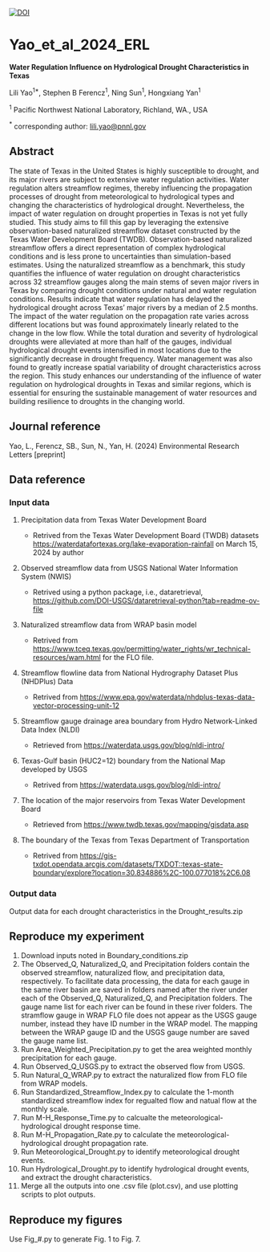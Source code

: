 [![DOI](https://zenodo.org/badge/265254045.svg)](https://zenodo.org/doi/10.5281/zenodo.10442485)

# Yao_et_al_2024_ERL
**Water Regulation Influence on Hydrological Drought Characteristics in Texas**  
  
Lili Yao<sup>1*</sup>, Stephen B Ferencz<sup>1</sup>, Ning Sun<sup>1</sup>, Hongxiang Yan<sup>1</sup>  
  
<sup>1</sup> Pacific Northwest National Laboratory, Richland, WA., USA  
  
<sup>*</sup> corresponding author: lili.yao@pnnl.gov

## Abstract
The state of Texas in the United States is highly susceptible to drought, and its major rivers are subject to extensive water regulation activities. Water regulation alters streamflow regimes, thereby influencing the propagation processes of drought from meteorological to hydrological types and changing the characteristics of hydrological drought. Nevertheless, the impact of water regulation on drought properties in Texas is not yet fully studied. This study aims to fill this gap by leveraging the extensive observation-based naturalized streamflow dataset constructed by the Texas Water Development Board (TWDB). Observation-based naturalized streamflow offers a direct representation of complex hydrological conditions and is less prone to uncertainties than simulation-based estimates. Using the naturalized streamflow as a benchmark, this study quantifies the influence of water regulation on drought characteristics across 32 streamflow gauges along the main stems of seven major rivers in Texas by comparing drought conditions under natural and water regulation conditions. Results indicate that water regulation has delayed the hydrological drought across Texas’ major rivers by a median of 2.5 months. The impact of the water regulation on the propagation rate varies across different locations but was found approximately linearly related to the change in the low flow. While the total duration and severity of hydrological droughts were alleviated at more than half of the gauges, individual hydrological drought events intensified in most locations due to the significantly decrease in drought frequency. Water management was also found to greatly increase spatial variability of drought characteristics across the region. This study enhances our understanding of the influence of water regulation on hydrological droughts in Texas and similar regions, which is essential for ensuring the sustainable management of water resources and building resilience to droughts in the changing world.

## Journal reference
Yao, L., Ferencz, SB., Sun, N., Yan, H. (2024) Environmental Research Letters [preprint]

## Data reference  
### Input data  
1. Precipitation data from Texas Water Development Board
   * Retrived from the Texas Water Development Board (TWDB) datasets https://waterdatafortexas.org/lake-evaporation-rainfall on March 15, 2024 by author

2. Observed streamflow data from USGS National Water Information System (NWIS)
   * Retrived using a python package, i.e., dataretrieval, https://github.com/DOI-USGS/dataretrieval-python?tab=readme-ov-file
    
3. Naturalized streamflow data from WRAP basin model
   * Retrived from https://www.tceq.texas.gov/permitting/water_rights/wr_technical-resources/wam.html for the FLO file.

4. Streamflow flowline data from National Hydrography Dataset Plus (NHDPlus) Data
   * Retrived from https://www.epa.gov/waterdata/nhdplus-texas-data-vector-processing-unit-12

6. Streamflow gauge drainage area boundary from Hydro Network-Linked Data Index (NLDI)
   * Retrieved from https://waterdata.usgs.gov/blog/nldi-intro/

8. Texas-Gulf basin (HUC2=12) boundary from the National Map developed by USGS
   * Retrived from https://waterdata.usgs.gov/blog/nldi-intro/
   
10. The location of the major reservoirs from Texas Water Development Board
    * Retrieved from https://www.twdb.texas.gov/mapping/gisdata.asp
      
11. The boundary of the Texas from Texas Department of Transportation
    * Retrived from https://gis-txdot.opendata.arcgis.com/datasets/TXDOT::texas-state-boundary/explore?location=30.834886%2C-100.077018%2C6.08

### Output data
Output data for each drought characteristics in the Drought_results.zip


## Reproduce my experiment
1. Download inputs noted in Boundary_conditions.zip
2. The Observed_Q, Naturalized_Q, and Precipitation folders contain the observed streamflow, naturalized flow, and precipitation data, respectively. To facilitate data processing, the data for each gauge in the same river basin are saved in folders named after the river under each of the Observed_Q, Naturalized_Q, and Precipitation folders. The gauge name list for each river can be found in these river folders. The stramflow gauge in WRAP FLO file does not appear as the USGS gauge number, instead they have ID number in the WRAP model. The mapping between the WRAP gauge ID and the USGS gauge number are saved the gauge name list. 
3. Run Area_Weighted_Precipitation.py to get the area weighted monthly precipitation for each gauge.
4. Run Observed_Q_USGS.py to extract the observed flow from USGS.
5. Run Natural_Q_WRAP.py to extract the naturalized flow from FLO file from WRAP models.
6. Run Standardized_Streamflow_Index.py to calculate the 1-month standardized streamflow index for regualted flow and natual flow at the monthly scale.
7. Run M-H_Response_Time.py to calcualte the meteorological-hydrological drought response time.
8. Run M-H_Propagation_Rate.py to calculate the meteorological-hydrological drought propagation rate.
9. Run Meteorological_Drought.py to identify meteorological drought events.
10. Run Hydrological_Drought.py to identify hydrological drought events, and extract the drought characteristics.
11. Merge all the outputs into one .csv file (plot.csv), and use plotting scripts to plot outputs.  

## Reproduce my figures 
Use Fig_#.py to generate Fig. 1 to Fig. 7.


